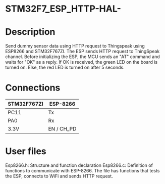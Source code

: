 # STM32F7_ESP_HTTP-HAL-

# Description

Send dummy sensor data using HTTP request to Thingspeak using ESP8266 and STM32F767ZI. The ESP sends HTTP request to ThingSpeak channel. Before  initializing the ESP, the MCU sends an "AT" command and waits for "OK" as a reply. If OK is received, the green LED on the board is turned on. Else, the red LED is turned on after 5 seconds.

# Connections

**STM32F767ZI**  | **ESP-8266**
------------- | -------------
PC11  | Tx
PA0  | Rx
3.3V  | EN / CH_PD


# User files

Esp8266.h: Structure and function declaration
Esp8266.c: Definition of functions to communicate with ESP-8266. The file has functions that tests the ESP, connects to WiFi and sends HTTP request.
